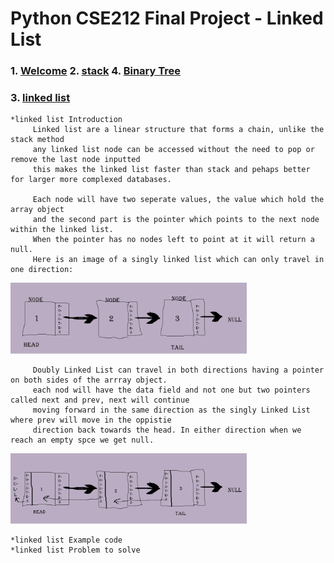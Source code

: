 <!--- 👋 Hi, I’m @moscarelloscott
- 👀 I’m interested in ...
- 🌱 I’m currently learning ...
- 💞️ I’m looking to collaborate on ...
- 📫 How to reach me ...


moscarelloscott/moscarelloscott is a ✨ special ✨ repository because its `README.md` (this file) appears on your GitHub profile.
You can click the Preview link to take a look at your changes.
--->
# Python CSE212 Final Project - Linked List

### 1. [Welcome](https://github.com/moscarelloscott/moscarelloscott/blob/main/CSE212.md) 2. [stack](https://github.com/moscarelloscott/moscarelloscott/blob/main/stack.md)  4. [Binary Tree](https://github.com/moscarelloscott/moscarelloscott/blob/main/binarytree.md)
    
### 3. [linked list](https://github.com/moscarelloscott/moscarelloscott/blob/main/linkedlist.md)
    *linked list Introduction
         Linked list are a linear structure that forms a chain, unlike the stack method 
         any linked list node can be accessed without the need to pop or remove the last node inputted
         this makes the linked list faster than stack and pehaps better for larger more complexed databases.
         
         Each node will have two seperate values, the value which hold the array object 
         and the second part is the pointer which points to the next node within the linked list.
         When the pointer has no nodes left to point at it will return a null.
         Here is an image of a singly linked list which can only travel in one direction:
  <img src="images/LinkedList1.png" width="75%" height="25%">
  
         Doubly Linked List can travel in both directions having a pointer on both sides of the arrray object.
         each nod will have the data field and not one but two pointers called next and prev, next will continue
         moving forward in the same direction as the singly Linked List where prev will move in the oppistie 
         direction back towards the head. In either direction when we reach an empty spce we get null.
   <img src="images/DoublyLinkedList.png" width="75%" height="25%">
  
    *linked list Example code
    *linked list Problem to solve



<!---[VIDEO](https://moscarelloscott.github.io/project/index.html)--->
